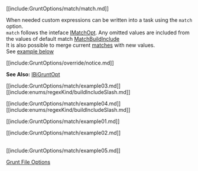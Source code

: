 [[include:GruntOptions/match/match.md]]

When needed custom expressions can be written into a task using the `match` option.  
`match` follows the inteface [IMatchOpt](/grunt-build-include/interfaces/_modules_interfaces_.imatchopt.html).
Any omitted values are included from the values of default match [MatchBuildInclude](/grunt-build-include/classes/matchoptions.matchbuildinclude.html)  
It is also possible to merge current [matches](/grunt-build-include/enums/enums.regexkind.html) with new values.  
See <a href="#example05">example below</a>

[[include:GruntOptions/override/notice.md]]

**See Also:** [IBiGruntOpt](/grunt-build-include/interfaces/_modules_interfaces_.ibigruntopt.html)

[[include:GruntOptions/match/example03.md]]
[[include:enums/regexKind/buildIncludeSlash.md]]

[[include:GruntOptions/match/example04.md]]
[[include:enums/regexKind/buildIncludeSlash.md]]

[[include:GruntOptions/match/example01.md]]

[[include:GruntOptions/match/example02.md]]

<a name="example05"></a>  
[[include:GruntOptions/match/example05.md]]

[Grunt File Options](../)  